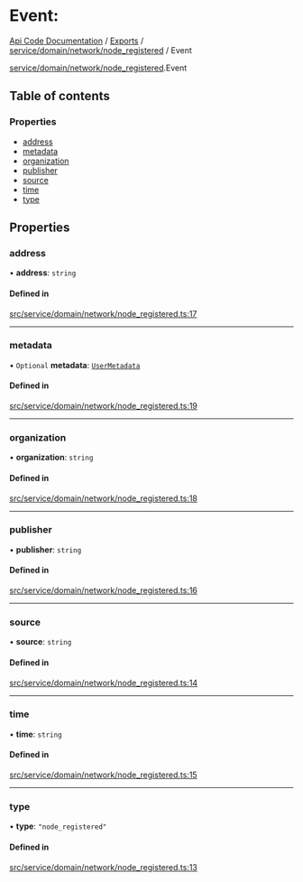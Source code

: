 # Event: 
 
[Api Code Documentation](../README.md) / [Exports](../modules.md) / [service/domain/network/node\_registered](../modules/service_domain_network_node_registered.md) / Event

[service/domain/network/node\_registered](../modules/service_domain_network_node_registered.md).Event

## Table of contents

### Properties

- [address](service_domain_network_node_registered.Event.md#address)
- [metadata](service_domain_network_node_registered.Event.md#metadata)
- [organization](service_domain_network_node_registered.Event.md#organization)
- [publisher](service_domain_network_node_registered.Event.md#publisher)
- [source](service_domain_network_node_registered.Event.md#source)
- [time](service_domain_network_node_registered.Event.md#time)
- [type](service_domain_network_node_registered.Event.md#type)

## Properties

### address

• **address**: `string`

#### Defined in

[src/service/domain/network/node_registered.ts:17](https://github.com/openkfw/TruBudget/blob/086d599/api/src/service/domain/network/node_registered.ts#L17)

___

### metadata

• `Optional` **metadata**: [`UserMetadata`](../modules/service_domain_metadata.md#usermetadata)

#### Defined in

[src/service/domain/network/node_registered.ts:19](https://github.com/openkfw/TruBudget/blob/086d599/api/src/service/domain/network/node_registered.ts#L19)

___

### organization

• **organization**: `string`

#### Defined in

[src/service/domain/network/node_registered.ts:18](https://github.com/openkfw/TruBudget/blob/086d599/api/src/service/domain/network/node_registered.ts#L18)

___

### publisher

• **publisher**: `string`

#### Defined in

[src/service/domain/network/node_registered.ts:16](https://github.com/openkfw/TruBudget/blob/086d599/api/src/service/domain/network/node_registered.ts#L16)

___

### source

• **source**: `string`

#### Defined in

[src/service/domain/network/node_registered.ts:14](https://github.com/openkfw/TruBudget/blob/086d599/api/src/service/domain/network/node_registered.ts#L14)

___

### time

• **time**: `string`

#### Defined in

[src/service/domain/network/node_registered.ts:15](https://github.com/openkfw/TruBudget/blob/086d599/api/src/service/domain/network/node_registered.ts#L15)

___

### type

• **type**: ``"node_registered"``

#### Defined in

[src/service/domain/network/node_registered.ts:13](https://github.com/openkfw/TruBudget/blob/086d599/api/src/service/domain/network/node_registered.ts#L13)
